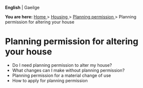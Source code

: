 **English** |  Gaeilge 

**You are here:** [ Home ](/en/) > [ Housing ](/en/housing/) > [ Planning
permission ](/en/housing/planning-permission/) > Planning permission for
altering your house

#  Planning permission for altering your house

  * Do I need planning permission to alter my house? 
  * What changes can I make without planning permission? 
  * Planning permission for a material change of use 
  * How to apply for planning permission 
